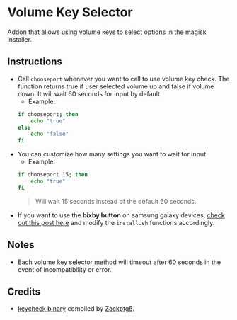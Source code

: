 # Volume Key Selector
Addon that allows using volume keys to select options in the magisk installer.

## Instructions
* Call `chooseport` whenever you want to call to use volume key check. The function returns true if user selected volume up and false if volume down. It will wait 60 seconds for input by default.
   * Example:
  ```sh
  if chooseport; then
      echo "true"
  else
      echo "false"
  fi
  ```
* You can customize how many settings you want to wait for input.
   * Example:
  ```sh
  if chooseport 15; then
      echo "true"
  fi
  ```
  > Will wait 15 seconds instead of the default 60 seconds.
* If you want to use the **bixby button** on samsung galaxy devices, [check out this post here](https://forum.xda-developers.com/showpost.php?p=77908805&postcount=16) and modify the `install.sh` functions accordingly.

## Notes
* Each volume key selector method will timeout after 60 seconds in the event of incompatibility or error.

## Credits
* [keycheck binary](https://github.com/sonyxperiadev/device-sony-common-init/tree/master/keycheck) compiled by [Zackptg5](https://github.com/Zackptg5/Keycheck).
